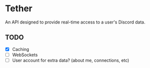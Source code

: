 # Tether
An API designed to provide real-time access to a user's Discord data.

## TODO
- [x] Caching
- [ ] WebSockets
- [ ] User account for extra data? (about me, connections, etc)
